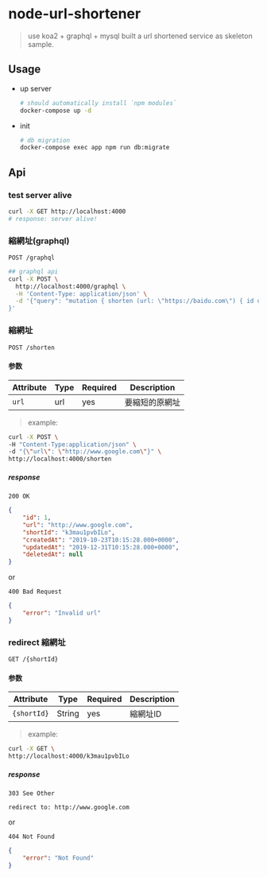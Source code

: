 # node-url-shortener

> use koa2 + graphql + mysql built a url shortened service as skeleton sample.

## Usage

- up server

  ```sh
  # should automatically install `npm modules`
  docker-compose up -d
  ```

- init
  
  ```sh
  # db migration
  docker-compose exec app npm run db:migrate
  ```

## Api

### test server alive

```sh
curl -X GET http://localhost:4000
# response: server alive!
```

### 縮網址(graphql)

```http
POST /graphql
```

```sh
## graphql api
curl -X POST \
  http://localhost:4000/graphql \
  -H 'Content-Type: application/json' \
  -d '{"query": "mutation { shorten (url: \"https://baidu.com\") { id url shortId createdAt updatedAt deletedAt } }"
}'
```

### 縮網址

```http
POST /shorten
```

#### 参数

Attribute | Type | Required | Description
--- | --- | --- | ---
`url` | url | yes | 要縮短的原網址

> example:

```sh
curl -X POST \
-H "Content-Type:application/json" \
-d "{\"url\": \"http://www.google.com\"}" \
http://localhost:4000/shorten
```

##### response

```http
200 OK
```

```json
{
    "id": 1,
    "url": "http://www.google.com",
    "shortId": "k3mau1pvbILo",
    "createdAt": "2019-10-23T10:15:28.000+0000",
    "updatedAt": "2019-12-31T10:15:28.000+0000",
    "deletedAt": null
}
```

or

```http
400 Bad Request
```

```json
{
    "error": "Invalid url"
}
```

### redirect 縮網址

```http
GET /{shortId}
```

#### 参数

Attribute | Type | Required | Description
--- | --- | --- | ---
`{shortId}` | String | yes | 縮網址ID

> example:

```sh
curl -X GET \
http://localhost:4000/k3mau1pvbILo
```

##### response

```http
303 See Other
```

```text
redirect to: http://www.google.com
```

or

```http
404 Not Found
```

```json
{
    "error": "Not Found"
}
```
